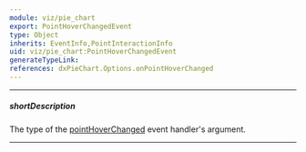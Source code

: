 ```yaml
---
module: viz/pie_chart
export: PointHoverChangedEvent
type: Object
inherits: EventInfo,PointInteractionInfo
uid: viz/pie_chart:PointHoverChangedEvent
generateTypeLink: 
references: dxPieChart.Options.onPointHoverChanged
---
```

---
##### shortDescription
The type of the [pointHoverChanged]({basewidgetpath}/Events/#pointHoverChanged) event handler's argument.

---
<!-- Description goes here -->